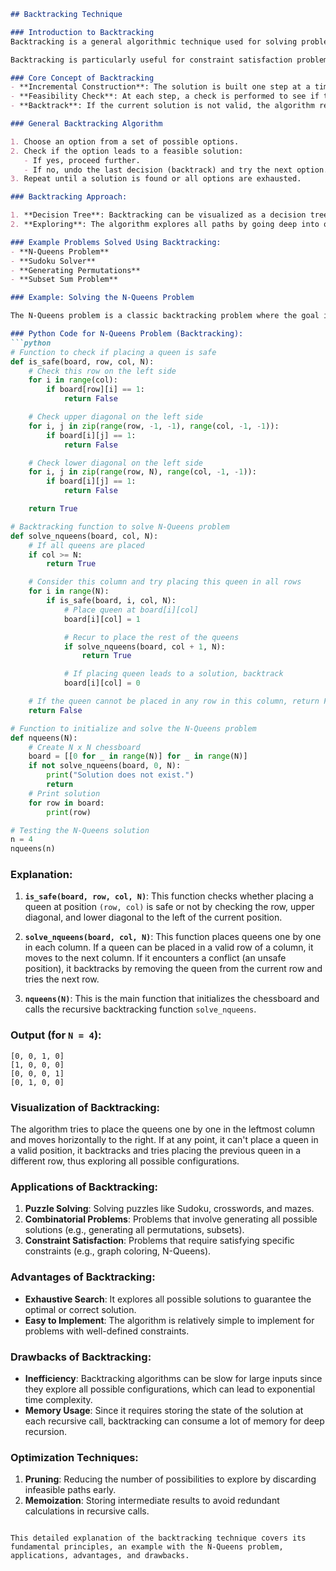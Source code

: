 ```md
## Backtracking Technique

### Introduction to Backtracking
Backtracking is a general algorithmic technique used for solving problems by exploring all possible solutions and abandoning solutions that are not feasible. It builds solutions incrementally and checks whether a solution can be constructed from the current partial solution. If a solution does not meet the requirements, it "backtracks" by removing the last added element and tries another possibility.

Backtracking is particularly useful for constraint satisfaction problems, combinatorial problems, and optimization problems, where the number of possible solutions can be very large.

### Core Concept of Backtracking
- **Incremental Construction**: The solution is built one step at a time.
- **Feasibility Check**: At each step, a check is performed to see if the current partial solution is still valid.
- **Backtrack**: If the current solution is not valid, the algorithm removes the last added part (backtrack) and tries another option.

### General Backtracking Algorithm

1. Choose an option from a set of possible options.
2. Check if the option leads to a feasible solution:
   - If yes, proceed further.
   - If no, undo the last decision (backtrack) and try the next option.
3. Repeat until a solution is found or all options are exhausted.

### Backtracking Approach:

1. **Decision Tree**: Backtracking can be visualized as a decision tree where each node represents a partial solution.
2. **Exploring**: The algorithm explores all paths by going deep into one path, and if it hits a dead end, it backtracks and explores a different path.

### Example Problems Solved Using Backtracking:
- **N-Queens Problem**
- **Sudoku Solver**
- **Generating Permutations**
- **Subset Sum Problem**

### Example: Solving the N-Queens Problem

The N-Queens problem is a classic backtracking problem where the goal is to place `N` queens on an `N x N` chessboard in such a way that no two queens can attack each other (no two queens should be in the same row, column, or diagonal).

### Python Code for N-Queens Problem (Backtracking):
```python
# Function to check if placing a queen is safe
def is_safe(board, row, col, N):
    # Check this row on the left side
    for i in range(col):
        if board[row][i] == 1:
            return False

    # Check upper diagonal on the left side
    for i, j in zip(range(row, -1, -1), range(col, -1, -1)):
        if board[i][j] == 1:
            return False

    # Check lower diagonal on the left side
    for i, j in zip(range(row, N), range(col, -1, -1)):
        if board[i][j] == 1:
            return False

    return True

# Backtracking function to solve N-Queens problem
def solve_nqueens(board, col, N):
    # If all queens are placed
    if col >= N:
        return True

    # Consider this column and try placing this queen in all rows
    for i in range(N):
        if is_safe(board, i, col, N):
            # Place queen at board[i][col]
            board[i][col] = 1

            # Recur to place the rest of the queens
            if solve_nqueens(board, col + 1, N):
                return True

            # If placing queen leads to a solution, backtrack
            board[i][col] = 0

    # If the queen cannot be placed in any row in this column, return False
    return False

# Function to initialize and solve the N-Queens problem
def nqueens(N):
    # Create N x N chessboard
    board = [[0 for _ in range(N)] for _ in range(N)]
    if not solve_nqueens(board, 0, N):
        print("Solution does not exist.")
        return
    # Print solution
    for row in board:
        print(row)

# Testing the N-Queens solution
n = 4
nqueens(n)
```

### Explanation:

1. **`is_safe(board, row, col, N)`**: This function checks whether placing a queen at position `(row, col)` is safe or not by checking the row, upper diagonal, and lower diagonal to the left of the current position.

2. **`solve_nqueens(board, col, N)`**: This function places queens one by one in each column. If a queen can be placed in a valid row of a column, it moves to the next column. If it encounters a conflict (an unsafe position), it backtracks by removing the queen from the current row and tries the next row.

3. **`nqueens(N)`**: This is the main function that initializes the chessboard and calls the recursive backtracking function `solve_nqueens`.

### Output (for `N = 4`):
```
[0, 0, 1, 0]
[1, 0, 0, 0]
[0, 0, 0, 1]
[0, 1, 0, 0]
```

### Visualization of Backtracking:
The algorithm tries to place the queens one by one in the leftmost column and moves horizontally to the right. If at any point, it can't place a queen in a valid position, it backtracks and tries placing the previous queen in a different row, thus exploring all possible configurations.

### Applications of Backtracking:
1. **Puzzle Solving**: Solving puzzles like Sudoku, crosswords, and mazes.
2. **Combinatorial Problems**: Problems that involve generating all possible solutions (e.g., generating all permutations, subsets).
3. **Constraint Satisfaction**: Problems that require satisfying specific constraints (e.g., graph coloring, N-Queens).

### Advantages of Backtracking:
- **Exhaustive Search**: It explores all possible solutions to guarantee the optimal or correct solution.
- **Easy to Implement**: The algorithm is relatively simple to implement for problems with well-defined constraints.

### Drawbacks of Backtracking:
- **Inefficiency**: Backtracking algorithms can be slow for large inputs since they explore all possible configurations, which can lead to exponential time complexity.
- **Memory Usage**: Since it requires storing the state of the solution at each recursive call, backtracking can consume a lot of memory for deep recursion.

### Optimization Techniques:
1. **Pruning**: Reducing the number of possibilities to explore by discarding infeasible paths early.
2. **Memoization**: Storing intermediate results to avoid redundant calculations in recursive calls.
```

This detailed explanation of the backtracking technique covers its fundamental principles, an example with the N-Queens problem, applications, advantages, and drawbacks.